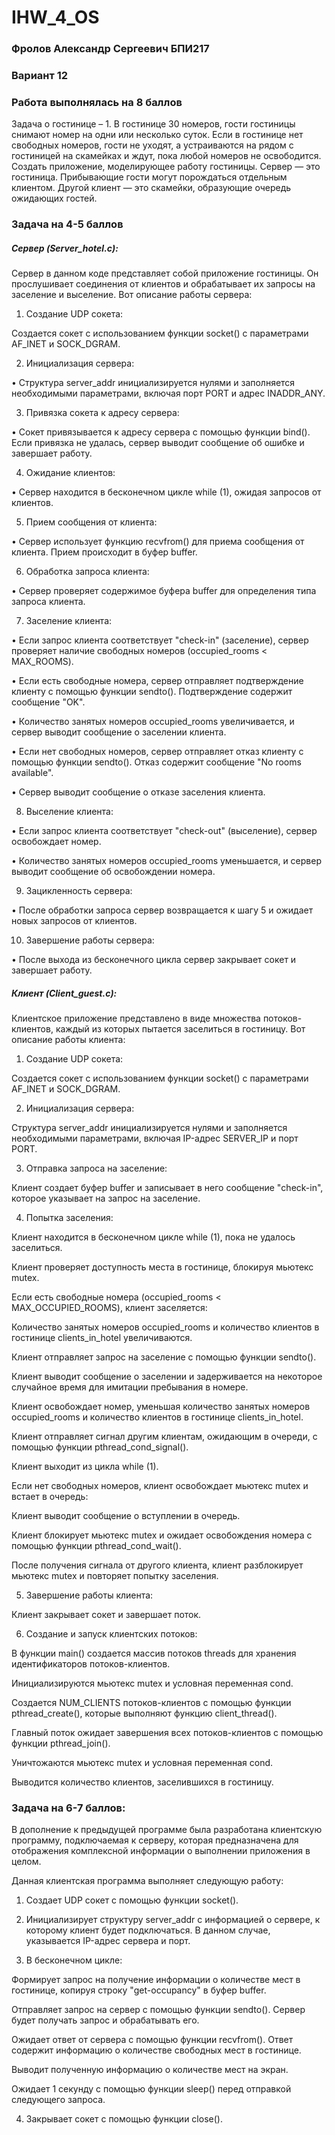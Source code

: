 # IHW_4_OS

### Фролов Александр Сергеевич БПИ217

### Вариант 12

### Работа выполнялась на 8 баллов

Задача о гостинице – 1. 
В гостинице 30 номеров, гости гостиницы снимают номер на одни или несколько суток. Если в гостинице нет свободных номеров, гости не уходят, а устраиваются на рядом с гостиницей на скамейках и ждут, пока любой номеров не освободится. Создать приложение, моделирующее работу гостиницы. Сервер — это гостиница. Прибывающие гости могут порождаться отдельным клиентом. Другой клиент — это скамейки, образующие очередь ожидающих гостей.

### Задача на 4-5 баллов

##### Сервер (Server_hotel.c):

Сервер в данном коде представляет собой приложение гостиницы. Он прослушивает соединения от клиентов и обрабатывает их запросы на заселение и выселение. Вот описание работы сервера:

1) Создание UDP сокета:

Создается сокет с использованием функции socket() с параметрами AF_INET и SOCK_DGRAM.

2) Инициализация сервера:

• Структура server_addr инициализируется нулями и заполняется необходимыми параметрами, включая порт PORT и адрес INADDR_ANY.

3) Привязка сокета к адресу сервера:

• Сокет привязывается к адресу сервера с помощью функции bind(). Если привязка не удалась, сервер выводит сообщение об ошибке и завершает работу.

4) Ожидание клиентов:

• Сервер находится в бесконечном цикле while (1), ожидая запросов от клиентов.

5) Прием сообщения от клиента:

• Сервер использует функцию recvfrom() для приема сообщения от клиента. Прием происходит в буфер buffer.

6) Обработка запроса клиента:

• Сервер проверяет содержимое буфера buffer для определения типа запроса клиента.

7) Заселение клиента:

• Если запрос клиента соответствует "check-in" (заселение), сервер проверяет наличие свободных номеров (occupied_rooms < MAX_ROOMS).

• Если есть свободные номера, сервер отправляет подтверждение клиенту с помощью функции sendto(). Подтверждение содержит сообщение "OK".

• Количество занятых номеров occupied_rooms увеличивается, и сервер выводит сообщение о заселении клиента.

• Если нет свободных номеров, сервер отправляет отказ клиенту с помощью функции sendto(). Отказ содержит сообщение "No rooms available".

• Сервер выводит сообщение о отказе заселения клиента.

8) Выселение клиента:

• Если запрос клиента соответствует "check-out" (выселение), сервер освобождает номер.

• Количество занятых номеров occupied_rooms уменьшается, и сервер выводит сообщение об освобождении номера.

9) Зацикленность сервера:

• После обработки запроса сервер возвращается к шагу 5 и ожидает новых запросов от клиентов.

10) Завершение работы сервера:

• После выхода из бесконечного цикла сервер закрывает сокет и завершает работу.


##### Клиент (Client_guest.c):

Клиентское приложение представлено в виде множества потоков-клиентов, каждый из которых пытается заселиться в гостиницу. Вот описание работы клиента:

1) Создание UDP сокета:

Создается сокет с использованием функции socket() с параметрами AF_INET и SOCK_DGRAM.

2) Инициализация сервера:

Структура server_addr инициализируется нулями и заполняется необходимыми параметрами, включая IP-адрес SERVER_IP и порт PORT.

3) Отправка запроса на заселение:

Клиент создает буфер buffer и записывает в него сообщение "check-in", которое указывает на запрос на заселение.

4) Попытка заселения:

Клиент находится в бесконечном цикле while (1), пока не удалось заселиться.

Клиент проверяет доступность места в гостинице, блокируя мьютекс mutex.

Если есть свободные номера (occupied_rooms < MAX_OCCUPIED_ROOMS), клиент заселяется:

Количество занятых номеров occupied_rooms и количество клиентов в гостинице clients_in_hotel увеличиваются.

Клиент отправляет запрос на заселение с помощью функции sendto().

Клиент выводит сообщение о заселении и задерживается на некоторое случайное время для имитации пребывания в номере.

Клиент освобождает номер, уменьшая количество занятых номеров occupied_rooms и количество клиентов в гостинице 
clients_in_hotel.

Клиент отправляет сигнал другим клиентам, ожидающим в очереди, с помощью функции pthread_cond_signal().

Клиент выходит из цикла while (1).

Если нет свободных номеров, клиент освобождает мьютекс mutex и встает в очередь:

Клиент выводит сообщение о вступлении в очередь.

Клиент блокирует мьютекс mutex и ожидает освобождения номера с помощью функции pthread_cond_wait().

После получения сигнала от другого клиента, клиент разблокирует мьютекс mutex и повторяет попытку заселения.

5) Завершение работы клиента:

Клиент закрывает сокет и завершает поток.

6) Создание и запуск клиентских потоков:

В функции main() создается массив потоков threads для хранения идентификаторов потоков-клиентов.

Инициализируются мьютекс mutex и условная переменная cond.

Создается NUM_CLIENTS потоков-клиентов с помощью функции pthread_create(), которые выполняют функцию client_thread().

Главный поток ожидает завершения всех потоков-клиентов с помощью функции pthread_join().

Уничтожаются мьютекс mutex и условная переменная cond.

Выводится количество клиентов, заселившихся в гостиницу.


### Задача на 6-7 баллов: 

В дополнение к предыдущей программе была разработана клиентскую программу, подключаемая к серверу, которая предназначена для отображения комплексной информации о выполнении приложения в целом. 

Данная клиентская программа выполняет следующую работу:

1) Создает UDP сокет с помощью функции socket().

2) Инициализирует структуру server_addr с информацией о сервере, к которому клиент будет подключаться. В данном случае, указывается IP-адрес сервера и порт.

3) В бесконечном цикле:

Формирует запрос на получение информации о количестве мест в гостинице, копируя строку "get-occupancy" в буфер buffer.

Отправляет запрос на сервер с помощью функции sendto(). Сервер будет получать запрос и обрабатывать его.

Ожидает ответ от сервера с помощью функции recvfrom(). Ответ содержит информацию о количестве свободных мест в гостинице.

Выводит полученную информацию о количестве мест на экран.

Ожидает 1 секунду с помощью функции sleep() перед отправкой следующего запроса.

4) Закрывает сокет с помощью функции close().
